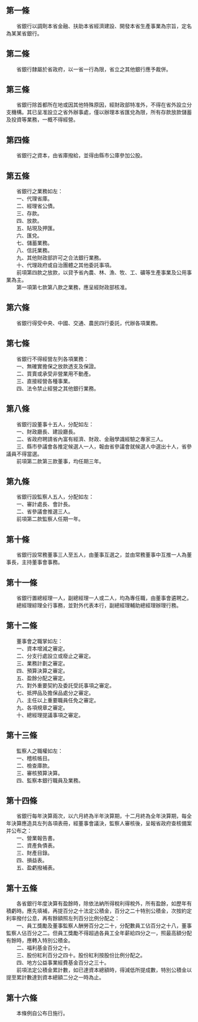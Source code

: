 第一條 
-------
　　省銀行以調劑本省金融、扶助本省經濟建設、開發本省生產事業為宗旨，定名為某某省銀行。  


第二條 
-------
　　省銀行隸屬於省政府，以一省一行為限，省立之其他銀行應予裁併。  


第三條 
-------
　　省銀行除首都所在地或因其他特殊原因，經財政部特准外，不得在省外設立分支機構。其已呈准設立之省外辦事處，僅以辦理本省匯兌為限，所有存款放款儲蓄及投資等業務，一概不得經營。  


第四條 
-------
　　省銀行之資本，由省庫撥給，並得由縣市公庫參加公股。  


第五條 
-------
　　省銀行之業務如左：  
　　一、代理省庫。  
　　二、經理省公債。  
　　三、存款。  
　　四、放款。  
　　五、貼現及押匯。  
　　六、匯兌。  
　　七、儲蓄業務。  
　　八、信託業務。  
　　九、其他財政部許可之合法銀行業務。  
　　十、代理政府或自治團體之其他委託事項。  
　　前項第四款之放款，以貸予省內農、林、漁、牧、工、礦等生產事業及公用事業為主。  
　　第一項第七款第八款之業務，應呈經財政部核准。  


第六條 
-------
　　省銀行得受中央、中國、交通、農民四行委託，代辦各項業務。  


第七條 
-------
　　省銀行不得經營左列各項業務：  
　　一、無確實擔保之放款透支及保證。  
　　二、買賣或承受非營業用不動產。  
　　三、直接經營各種事業。  
　　四、法令禁止經營之其他銀行業務。  


第八條 
-------
　　省銀行設董事十五人，分配如左：  
　　一、財政廳長、建設廳長。  
　　二、省政府聘請省內富有經濟、財政、金融學識經驗之專家三人。  
　　三、縣市參議會各推定候選人一人，報由省參議會就候選人中選出十人，省參議員不得當選。  
　　前項第二款第三款董事，均任期三年。  


第九條 
-------
　　省銀行設監察人五人，分配如左：  
　　一、審計處長、會計長。  
　　二、省參議會推選三人。  
　　前項第二款監察人任期一年。  


第十條 
-------
　　省銀行設常務董事三人至五人，由董事互選之，並由常務董事中互推一人為董事長，主持董事會事務。  


第十一條 
---------
　　省銀行置總經理一人，副總經理一人或二人，均為專任職，由董事會遴聘之。  
　　總經理綜理全行事務，並對外代表本行，副總經理輔助總經理辦理行務。  


第十二條 
---------
　　董事會之職掌如左：  
　　一、資本增減之審定。  
　　二、分支行處設立或廢止之審定。  
　　三、業務計劃之審定。  
　　四、預算決算之審定。  
　　五、盈餘分配之審定。  
　　六、對外重要契約及委託受託事項之審定。  
　　七、抵押品及擔保品處分之審定。  
　　八、主任以上重要職員任免之審定。  
　　九、各項規章之審定。  
　　十、總經理提議事項之審定。  


第十三條 
---------
　　監察人之職權如左：  
　　一、稽核帳目。  
　　二、檢查庫款。  
　　三、審核預算決算。  
　　四、監察本銀行職員及業務。  


第十四條 
---------
　　省銀行每年決算兩次，以六月終為半年決算期，十二月終為全年決算期，每全年決算應造具左列各項表冊，經董事會議決，監察人審核後，呈報省政府查核備案并公布之：  
　　一、營業報告書。  
　　二、資產負債表。  
　　三、財產目錄。  
　　四、損益表。  
　　五、盈虧撥補表。  


第十五條 
---------
　　各省銀行年度決算有盈餘時，除依法納所得稅利得稅外，所有盈餘，如歷年有積虧時。應先填補，再提百分之十法定公積金，百分之二十特別公積金，次按約定利率撥付公息，再有餘額照左列百分比例分配之：  
　　一、員工獎勵及董事監察人酬勞百分之二十，分配數員工佔百分之十八，董事監察人佔百分之二。但員工獎勵不得超過各員工全年薪給四分之一，照最高額分配有餘時，應轉入特別公積金。  
　　二、福利基金百分之十。  
　　三、股份紅利百分之四十。股份紅利按股份比例分配之。  
　　四、地方公益事業經費基金百分之三十。  
　　前項法定公積金累計數，如已達資本總額時，得減低所提成數，特別公積金以提至累計數達到資本總額二分之一時為止。  


第十六條 
---------
　　本條例自公布日施行。